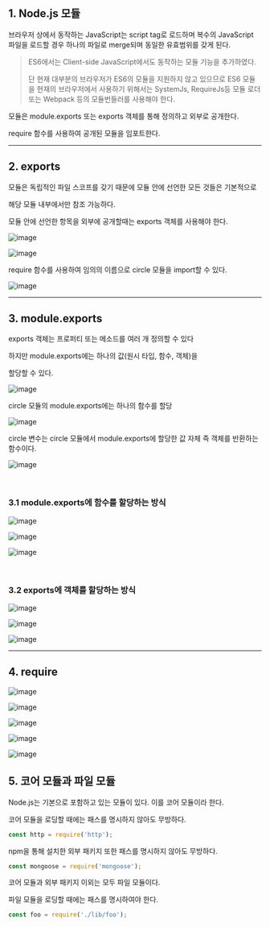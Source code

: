 ## 1. Node.js 모듈

브라우저 상에서 동작하는 JavaScript는 script tag로 로드하며 복수의 JavaScript 파일을 로드할 경우 하나의 파일로 merge되며 동일한 유효범위를 갖게 된다.

> ES6에서는 Client-side JavaScript에서도 동작하는 모듈 기능을 추가하였다.
> 
> 단 현재 대부분의 브라우저가 ES6의 모듈을 지원하지 않고 있으므로 ES6 모듈을 현재의 브라우저에서 사용하기 위해서는 SystemJs, RequireJs등 모듈 로더 또는 Webpack 등의 모듈번들러를 사용해야 한다.

모듈은 module.exports 또는 exports 객체를 통해 정의하고 외부로 공개한다.

require 함수를 사용하여 공개된 모듈을 임포트한다.

<hr >

## 2. exports

모듈은 독립적인 파일 스코프를 갖기 때문에 모듈 안에 선언한 모든 것들은 기본적으로

해당 모듈 내부에서만 참조 가능하다.

모듈 안에 선언한 항목을 외부에 공개할때는 exports 객체를 사용해야 한다.

![image](https://user-images.githubusercontent.com/68735491/124942908-02404b80-e047-11eb-972f-66d5fdc7e025.png)

![image](https://user-images.githubusercontent.com/68735491/124943307-577c5d00-e047-11eb-8aa0-5d604d5cc9e0.png)

require 함수를 사용하여 임의의 이름으로 circle 모듈을 import할 수 있다.

![image](https://user-images.githubusercontent.com/68735491/124943423-70850e00-e047-11eb-8e3e-0a7e7f391f50.png)

<hr >

## 3. module.exports

exports 객체는 프로퍼티 또는 메소드를 여러 개 정의할 수 있다

하지만 module.exports에는 하나의 값(원시 타입, 함수, 객체)을

할당할 수 있다.

![image](https://user-images.githubusercontent.com/68735491/124944858-a1b20e00-e048-11eb-9df9-821ebe5e9f4c.png)

circle 모듈의 module.exports에는 하나의 함수를 할당

![image](https://user-images.githubusercontent.com/68735491/124944995-bdb5af80-e048-11eb-904b-c66d8df00a17.png)

circle 변수는 circle 모듈에서 module.exports에 할당한 값 자체 즉 객체를 반환하는 함수이다.

![image](https://user-images.githubusercontent.com/68735491/124945102-d2924300-e048-11eb-8994-bc1fbb49442c.png)

<br >

### 3.1 module.exports에 함수를 할당하는 방식

![image](https://user-images.githubusercontent.com/68735491/124946444-fd30cb80-e049-11eb-9948-b019d8c7c8c6.png)

![image](https://user-images.githubusercontent.com/68735491/124946510-0cb01480-e04a-11eb-9a59-3cb17c73d3cf.png)

![image](https://user-images.githubusercontent.com/68735491/124946604-1f2a4e00-e04a-11eb-85e0-9cb521643c5a.png)


<br >

### 3.2 exports에 객체를 할당하는 방식

![image](https://user-images.githubusercontent.com/68735491/124947495-d6bf6000-e04a-11eb-95e9-79495cc8e8f7.png)

![image](https://user-images.githubusercontent.com/68735491/124947612-f191d480-e04a-11eb-88e9-9fdc6f66b2d0.png)

![image](https://user-images.githubusercontent.com/68735491/124947673-02424a80-e04b-11eb-84af-6be3f122cb9a.png)

<hr >

## 4. require

![image](https://user-images.githubusercontent.com/68735491/124948093-5baa7980-e04b-11eb-9094-1a5a96b2b3ad.png)

![image](https://user-images.githubusercontent.com/68735491/124948199-711fa380-e04b-11eb-8fd9-35b860fe21e5.png)

![image](https://user-images.githubusercontent.com/68735491/124948361-92808f80-e04b-11eb-91e2-2acae7d1934d.png)

![image](https://user-images.githubusercontent.com/68735491/124948672-dd020c00-e04b-11eb-8648-f3b21f2b88f1.png)

![image](https://user-images.githubusercontent.com/68735491/124948741-ee4b1880-e04b-11eb-9c3e-5f86b0f4ce11.png)

## 5. 코어 모듈과 파일 모듈

Node.js는 기본으로 포함하고 있는 모듈이 있다. 이를 코어 모듈이라 한다.

코어 모듈을 로딩할 때에는 패스를 명시하지 않아도 무방하다.

~~~ javascript
const http = require('http');
~~~

npm을 통해 설치한 외부 패키지 또한 패스를 명시하지 않아도 무방하다.

~~~ javascript
const mongoose = require('mongoose');
~~~

코어 모듈과 외부 패키지 이외는 모두 파일 모듈이다.

파일 모듈을 로딩할 때에는 패스를 명시하여야 한다.

~~~ javascript
const foo = require('./lib/foo');
~~~

